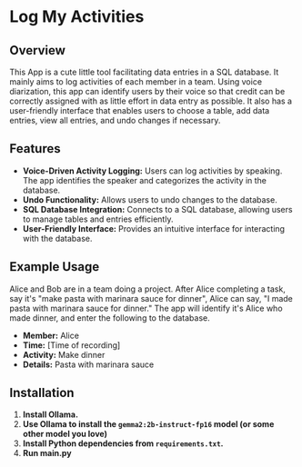 # Log My Activities

## Overview
This App is a cute little tool facilitating data entries in a SQL database. It mainly aims to log activities of each member in a team. Using voice diarization, this app can identify users by their voice so that credit can be correctly assigned with as little effort in data entry as possible. It also has a user-friendly interface that enables users to choose a table, add data entries, view all entries, and undo changes if necessary.

## Features
- **Voice-Driven Activity Logging:** Users can log activities by speaking. The app identifies the speaker and categorizes the activity in the database.
- **Undo Functionality:** Allows users to undo changes to the database.
- **SQL Database Integration:** Connects to a SQL database, allowing users to manage tables and entries efficiently.
- **User-Friendly Interface:** Provides an intuitive interface for interacting with the database.

## Example Usage
Alice and Bob are in a team doing a project. After Alice completing a task, say it's "make pasta with marinara sauce for dinner", Alice can say, "I made pasta with marinara sauce for dinner." The app will identify it's Alice who made dinner, and enter the following to the database.
- **Member:** Alice
- **Time:** [Time of recording]
- **Activity:** Make dinner
- **Details:** Pasta with marinara sauce

## Installation
1. **Install Ollama.**
2. **Use Ollama to install the `gemma2:2b-instruct-fp16` model (or some other model you love)**
3. **Install Python dependencies from `requirements.txt`.**
4. **Run main.py**
